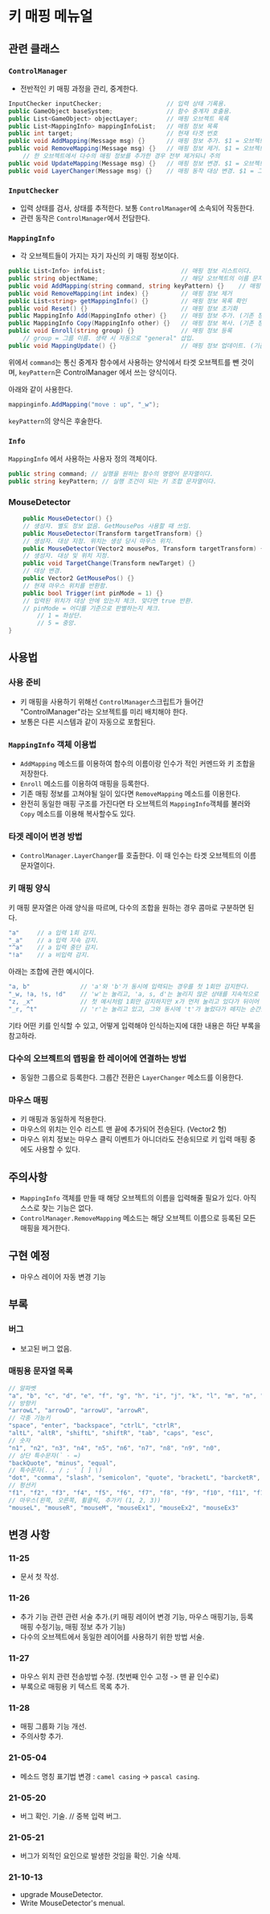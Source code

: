 # 키 매핑 메뉴얼

## 관련 클래스

### `ControlManager`

- 전반적인 키 매핑 과정을 관리, 중계한다.

```c#
InputChecker inputChecker;                  // 입력 상태 기록용.
public GameObject baseSystem;               // 함수 중계자 호출용.
public List<GameObject> objectLayer;        // 매핑 오브젝트 목록
public List<MappingInfo> mappingInfoList;   // 매핑 정보 목록
public int target;                          // 현재 타겟 번호
public void AddMapping(Message msg) {}      // 매핑 정보 추가. $1 = 오브젝트 이름, $2 = 매핑 정보, $3 = 그룹 이름.
public void RemoveMapping(Message msg) {}   // 매핑 정보 제거. $1 = 오브젝트 이름
    // 한 오브젝트에서 다수의 매핑 정보를 추가한 경우 전부 제거되니 주의
public void UpdateMapping(Message msg) {}   // 매핑 정보 변경. $1 = 오브젝트 이름, $2 = 매핑 정보, $3 = 그룹 이름.
public void LayerChanger(Message msg) {}    // 매핑 동작 대상 변경. $1 = 그룹 이름
```

### `InputChecker`

- 입력 상태를 검사, 상태를 추적한다. 보통 `ControlManager`에 소속되어 작동한다.
- 관련 동작은 `ControlManager`에서 전담한다.

### `MappingInfo`

- 각 오브젝트들이 가지는 자기 자신의 키 매핑 정보이다.

```c#
public List<Info> infoList;                     // 매핑 정보 리스트이다.
public string objectName;                       // 해당 오브젝트의 이름 문자열이다.
public void AddMapping(string command, string keyPattern) {}    // 매핑 정보 추가
public void RemoveMapping(int index) {}         // 매핑 정보 제거
public List<string> getMappingInfo() {}         // 매핑 정보 목록 확인
public void Reset() {}                          // 매핑 정보 초기화
public MappingInfo Add(MappingInfo other) {}    // 매핑 정보 추가. (기존 정보 보존)
public MappingInfo Copy(MappingInfo other) {}   // 매핑 정보 복사. (기존 정보 초기화)
public void Enroll(string group) {}             // 매핑 정보 등록
    // group = 그룹 이름. 생략 시 자동으로 "general" 삽입.
public void MappingUpdate() {}                  // 매핑 정보 업데이트. (기존 등록 정보가 있는 경우에만)
```

위에서 `command`는 통신 중계자 함수에서 사용하는 양식에서 타겟 오브젝트를 뺀 것이며, `keyPattern`은 ControlManager 에서 쓰는 양식이다.

아래와 같이 사용한다.

```c#
mappinginfo.AddMapping("move : up", "_w");
```

`keyPattern`의 양식은 후술한다.

### `Info`

`MappingInfo` 에서 사용하는 사용자 정의 객체이다.

```c#
public string command; // 실행을 원하는 함수의 명령어 문자열이다.
public string keyPattern; // 실행 조건이 되는 키 조합 문자열이다.
```

### MouseDetector

```c#
    public MouseDetector() {}
    // 생성자. 별도 정보 없음. GetMousePos 사용할 때 쓰임.
    public MouseDetector(Transform targetTransform) {}
    // 생성자. 대상 지정. 위치는 생성 당시 마우스 위치.
    public MouseDetector(Vector2 mousePos, Transform targetTransform) {}
    // 생성자. 대상 및 위치 지정.
    public void TargetChange(Transform newTarget) {}
    // 대상 변경.
    public Vector2 GetMousePos() {}
    // 현재 마우스 위치를 반환함.
    public bool Trigger(int pinMode = 1) {}
    // 입력된 위치가 대상 안에 있는지 체크. 맞다면 true 반환.
    // pinMode = 어디를 기준으로 판별하는지 체크.
        // 1 = 좌상단.
        // 5 = 중앙.
}
```
## 사용법

### 사용 준비

- 키 매핑을 사용하기 위해선 `ControlManager`스크립트가 들어간 "ControlManager"라는 오브젝트를 미리 배치해야 한다.
- 보통은 다른 시스템과 같이 자동으로 포함된다.

### `MappingInfo` 객체 이용법

- `AddMapping` 메소드를 이용하여 함수의 이름이랑 인수가 적인 커멘드와 키 조합을 저장한다.
- `Enroll` 메소드를 이용하여 매핑을 등록한다.
- 기존 매핑 정보를 고쳐야될 일이 있다면 `RemoveMapping` 메소드를 이용한다.
- 완전히 동일한 매핑 구조를 가진다면 타 오브젝트의 `MappingInfo`객체를 불러와 `Copy` 메소드를 이용해 복사할수도 있다.

### 타겟 레이어 변경 방법

- `ControlManager.LayerChanger`를 호출한다. 이 때 인수는 타겟 오브젝트의 이름 문자열이다.

### 키 매핑 양식

키 매핑 문자열은 아래 양식을 따르며, 다수의 조합을 원하는 경우 콤마로 구분하면 된다.

```c#
"a"     // a 입력 1회 감지.
"_a"    // a 입력 지속 감지.
"^a"    // a 입력 중단 감지.
"!a"    // a 비입력 감지.
```

아래는 조합에 관한 예시이다.

```c#
"a, b"              // 'a'와 'b'가 동시에 입력되는 경우를 첫 1회만 감지한다.
"_w, !a, !s, !d"    // 'w'는 눌리고, 'a, s, d'는 눌리지 않은 상태를 지속적으로 감지한다.
"z, _x"             // 첫 예시처럼 1회만 감지하지만 x가 먼저 눌리고 있다가 뒤이어 z가 눌린 경우에도 인식한다.
"_r, ^t"            // 'r'는 눌리고 있고, 그와 동시에 't'가 눌렀다가 떼지는 순간을 1회 감지한다.
```

기타 어떤 키를 인식할 수 있고, 어떻게 입력해야 인식하는지에 대한 내용은 하단 부록을 참고하라.

### 다수의 오브젝트의 맵핑을 한 레이어에 연결하는 방법

- 동일한 그룹으로 등록한다. 그룹간 전환은 `LayerChanger` 메소드를 이용한다.

### 마우스 매핑

- 키 매핑과 동일하게 적용한다.
- 마우스의 위치는 인수 리스트 맨 끝에 추가되어 전송된다. (Vector2 형)
- 마우스 위치 정보는 마우스 클릭 이벤트가 아니더라도 전송되므로 키 입력 매핑 중에도 사용할 수 있다.

## 주의사항

- `MappingInfo` 객체를 만들 때 해당 오브젝트의 이름을 입력해줄 필요가 있다. 아직 스스로 찾는 기능은 없다.
- `ControlManager.RemoveMapping` 메소드는 해당 오브젝트 이름으로 등록된 모든 매핑을 제거한다.

## 구현 예정

- 마우스 레이어 자동 변경 기능

## 부록

### 버그
- 보고된 버그 없음.

### 매핑용 문자열 목록

```c#
// 알파벳
"a", "b", "c", "d", "e", "f", "g", "h", "i", "j", "k", "l", "m", "n", "o", "p", "q", "r", "s", "t", "u", "v", "w", "x", "y", "z",
// 방향키
"arrowL", "arrowD", "arrowU", "arrowR",
// 각종 기능키
"space", "enter", "backspace", "ctrlL", "ctrlR",
"altL", "altR", "shiftL", "shiftR", "tab", "caps", "esc",
// 숫자
"n1", "n2", "n3", "n4", "n5", "n6", "n7", "n8", "n9", "n0",
// 상단 특수문자(` - =)
"backQuote", "minus", "equal",
// 특수문자(. , / ; ' [ ] \)
"dot", "comma", "slash", "semicolon", "quote", "bracketL", "barcketR", "backslash",
// 펑션키
"f1", "f2", "f3", "f4", "f5", "f6", "f7", "f8", "f9", "f10", "f11", "f12",
// 마우스(왼쪽, 오른쪽, 휠클릭, 추가키 (1, 2, 3))
"mouseL", "mouseR", "mouseM", "mouseEx1", "mouseEx2", "mouseEx3"
```

## 변경 사항

### 11-25
- 문서 첫 작성.

### 11-26
- 추가 기능 관련 관련 서술 추가.(키 매핑 레이어 변경 기능, 마우스 매핑기능, 등록 매핑 수정기능, 매핑 정보 추가 기능)
- 다수의 오브젝트에서 동일한 레이어를 사용하기 위한 방법 서술.

### 11-27
- 마우스 위치 관련 전송방법 수정. (첫번째 인수 고정 -> 맨 끝 인수로)
- 부록으로 매핑용 키 텍스트 목록 추가.

### 11-28
- 매핑 그룹화 기능 개선.
- 주의사항 추가.

### 21-05-04
- 메소드 명칭 표기법 변경 : `camel casing` -> `pascal casing`.

### 21-05-20
- 버그 확인. 기술. // 중복 입력 버그.

### 21-05-21
- 버그가 외적인 요인으로 발생한 것임을 확인. 기술 삭제.

### 21-10-13
- upgrade MouseDetector.
- Write MouseDetector's menual.